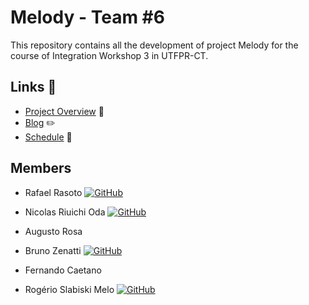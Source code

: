 # Melody - Team #6

This repository contains all the development of project Melody for the course of Integration Workshop 3 in UTFPR-CT.

## Links 🔗

- [Project Overview](Melody.md) 🎵
- [Blog](Blog.md) :pencil2:
- [Schedule](https://docs.google.com/spreadsheets/d/16A-HO4trwWP6x0k8ewTypzMnL9SxRsMCpMscsaBmjHI/edit?usp=sharing) :calendar:

## Members

- Rafael Rasoto <a href="https://github.com/IshikawaRasoto">![GitHub](https://img.shields.io/badge/github-%23121011.svg?style=for-the-badge&logo=github&logoColor=white)</a>

- Nicolas Riuichi Oda <a href="https://github.com/Awesteads">![GitHub](https://img.shields.io/badge/github-%23121011.svg?style=for-the-badge&logo=github&logoColor=white)</a>

- Augusto Rosa

- Bruno Zenatti <a href="https://github.com/bzenatti">![GitHub](https://img.shields.io/badge/github-%23121011.svg?style=for-the-badge&logo=github&logoColor=white)</a> 

- Fernando Caetano

- Rogério Slabiski Melo <a href="https://github.com/rslabiski">![GitHub](https://img.shields.io/badge/github-%23121011.svg?style=for-the-badge&logo=github&logoColor=white)</a>
